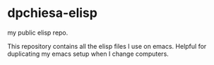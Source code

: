 dpchiesa-elisp
==============

my public elisp repo.

This repository contains all the elisp files I use on emacs.
Helpful for duplicating my emacs setup when I change computers.

